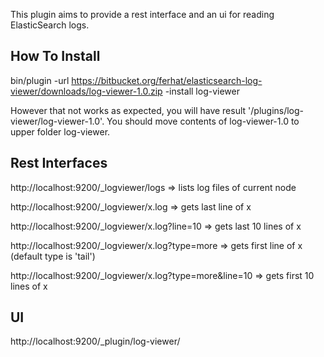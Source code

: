 This plugin aims to provide a rest interface and an ui for reading ElasticSearch logs.

## How To Install

bin/plugin -url https://bitbucket.org/ferhat/elasticsearch-log-viewer/downloads/log-viewer-1.0.zip -install log-viewer

However that not works as expected, you will have result '/plugins/log-viewer/log-viewer-1.0'.
You should move contents of log-viewer-1.0 to upper folder log-viewer.

## Rest Interfaces

http://localhost:9200/_logviewer/logs => lists log files of current node

http://localhost:9200/_logviewer/x.log => gets last line of x

http://localhost:9200/_logviewer/x.log?line=10 => gets last 10 lines of x

http://localhost:9200/_logviewer/x.log?type=more => gets first line of x (default type is 'tail')

http://localhost:9200/_logviewer/x.log?type=more&line=10 => gets first 10 lines of x


## UI

http://localhost:9200/_plugin/log-viewer/

